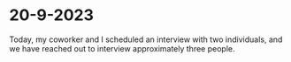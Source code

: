 # 20-9-2023

Today, my coworker and I scheduled an interview with two individuals, and we have reached out to interview approximately three people.
